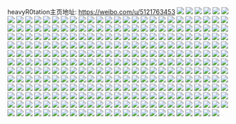 heavyR0tation主页地址: https://weibo.com/u/5121763453 
![](https://wx4.sinaimg.cn/mw2000/005ACoDXly1h92k8d8dp1j30nn13un6n.jpg) 
![](https://wx4.sinaimg.cn/mw2000/005ACoDXly1h92k8blkf8j30wi1ycap7.jpg) 
![](https://wx4.sinaimg.cn/mw2000/005ACoDXly1h92k5lteszj32c0340e84.jpg) 
![](https://wx4.sinaimg.cn/mw2000/005ACoDXly1h92k5vate3j32802yonpe.jpg) 
![](https://wx4.sinaimg.cn/mw2000/005ACoDXly1h92k6549dqj32802yoqv6.jpg) 
![](https://wx4.sinaimg.cn/mw2000/005ACoDXly1h92k6eip8xj32802yonpe.jpg) 
![](https://wx4.sinaimg.cn/mw2000/005ACoDXly1h8mwuguxduj30u01sy0xl.jpg) 
![](https://wx4.sinaimg.cn/mw2000/005ACoDXly1h7152thi8ij30u0140q69.jpg) 
![](https://wx4.sinaimg.cn/mw2000/005ACoDXly1h71529ft4lj31o0280b29.jpg) 
![](https://wx4.sinaimg.cn/mw2000/005ACoDXly1h6apqckubmj30wi1ycas9.jpg) 
![](https://wx4.sinaimg.cn/mw2000/005ACoDXly1h3a9fvnv3fj31400u0178.jpg) 
![](https://wx4.sinaimg.cn/mw2000/005ACoDXly1h3a9g1icvaj30mi0u0k1p.jpg) 
![](https://wx4.sinaimg.cn/mw2000/005ACoDXly1h3a9fu6pp4j30u01407i9.jpg) 
![](https://wx4.sinaimg.cn/mw2000/005ACoDXly1h3a9g2urp5j30u0140qes.jpg) 
![](https://wx4.sinaimg.cn/mw2000/005ACoDXly1h3287dqa0qj30mi0u0wki.jpg) 
![](https://wx4.sinaimg.cn/mw2000/005ACoDXly1h3287k139nj30u01hck2e.jpg) 
![](https://wx4.sinaimg.cn/mw2000/005ACoDXly1h3287pmkz1j31400u018f.jpg) 
![](https://wx4.sinaimg.cn/mw2000/005ACoDXly1h2v2s0mpmpj30mi0u0dpi.jpg) 
![](https://wx4.sinaimg.cn/mw2000/005ACoDXly1h2v2s1pqyqj30mi0u0453.jpg) 
![](https://wx4.sinaimg.cn/mw2000/005ACoDXly1h2v2rz0zrrj30ty1304fd.jpg) 
![](https://wx4.sinaimg.cn/mw2000/005ACoDXly1h2v2s31beoj30mi0u0tl6.jpg) 
![](https://wx4.sinaimg.cn/mw2000/005ACoDXly1h2v2s4owuqj31400u0ne8.jpg) 
![](https://wx4.sinaimg.cn/mw2000/005ACoDXly1h2v2s5lp48j30mi0u0n7m.jpg) 
![](https://wx4.sinaimg.cn/mw2000/005ACoDXly1h2m5d2dv1dj30wi1yc4kn.jpg) 
![](https://wx4.sinaimg.cn/mw2000/005ACoDXly1h2m5d4azi7j30wi1ycx0z.jpg) 
![](https://wx4.sinaimg.cn/mw2000/005ACoDXly1h2m5czkoo9j30wi1ycnep.jpg) 
![](https://wx4.sinaimg.cn/mw2000/005ACoDXly1h24pdif6m9j30mi0u0k0v.jpg) 
![](https://wx4.sinaimg.cn/mw2000/005ACoDXly1h24pe6qtblj31400u01c5.jpg) 
![](https://wx4.sinaimg.cn/mw2000/005ACoDXly1h24pgiq3frj30u01hcdu6.jpg) 
![](https://wx4.sinaimg.cn/mw2000/005ACoDXly1h24pggb8ysj30tz0mi485.jpg) 
![](https://wx4.sinaimg.cn/mw2000/005ACoDXly1h24pgnwszyj31400u0gzq.jpg) 
![](https://wx4.sinaimg.cn/mw2000/005ACoDXly1h24pgruhv1j33402c07wj.jpg) 
![](https://wx4.sinaimg.cn/mw2000/005ACoDXly1h20z148mclj31hc0u0nbj.jpg) 
![](https://wx4.sinaimg.cn/mw2000/005ACoDXly1h20z1nnhpej31400u07kw.jpg) 
![](https://wx4.sinaimg.cn/mw2000/005ACoDXly1h20z25ejfxj31400u07kd.jpg) 
![](https://wx4.sinaimg.cn/mw2000/005ACoDXly1h20yz9gezuj32c0340u0x.jpg) 
![](https://wx4.sinaimg.cn/mw2000/005ACoDXly1h20z2p0kamj30s51e0ka1.jpg) 
![](https://wx4.sinaimg.cn/mw2000/005ACoDXly1h20z3d9s9zj31400u01cb.jpg) 
![](https://wx4.sinaimg.cn/mw2000/005ACoDXly1h1nang75urj30r50iydre.jpg) 
![](https://wx4.sinaimg.cn/mw2000/005ACoDXly1h1kvesjrzbj30u01sxti3.jpg) 
![](https://wx4.sinaimg.cn/mw2000/005ACoDXly1h1ih5tf1ijj30wi1yc4cd.jpg) 
![](https://wx4.sinaimg.cn/mw2000/005ACoDXly1h0r1o89uh9j32202qohdu.jpg) 
![](https://wx4.sinaimg.cn/mw2000/005ACoDXly1h0r1o58f0tj32202qo4qr.jpg) 
![](https://wx4.sinaimg.cn/mw2000/005ACoDXly1h0r1od0tluj32202qoqv7.jpg) 
![](https://wx4.sinaimg.cn/mw2000/005ACoDXly1h0r1ohdpmcj31w02iob2a.jpg) 
![](https://wx4.sinaimg.cn/mw2000/005ACoDXly1h0r1oks5taj32202qonpe.jpg) 
![](https://wx4.sinaimg.cn/mw2000/005ACoDXly1gzwi95jkd3j30wi1ycaku.jpg) 
![](https://wx4.sinaimg.cn/mw2000/005ACoDXly1gzhy9lyzurj30u0140tdl.jpg) 
![](https://wx4.sinaimg.cn/mw2000/005ACoDXly1gzhy9ld17yj30u01400yv.jpg) 
![](https://wx4.sinaimg.cn/mw2000/005ACoDXly1gzdhxmcrjxj32c03404qq.jpg) 
![](https://wx4.sinaimg.cn/mw2000/005ACoDXly1gzdhxl8frzj32c0340qv5.jpg) 
![](https://wx4.sinaimg.cn/mw2000/005ACoDXly1gzdhxpbkaoj31w02iou0y.jpg) 
![](https://wx4.sinaimg.cn/mw2000/005ACoDXly1gzdhxtjpmuj32c0340x6q.jpg) 
![](https://wx4.sinaimg.cn/mw2000/005ACoDXgy1gyx9pznniaj30u0140n63.jpg) 
![](https://wx4.sinaimg.cn/mw2000/005ACoDXgy1gyx9qd9mnij30u01hcahk.jpg) 
![](https://wx4.sinaimg.cn/mw2000/005ACoDXgy1gyx9pyxyofj31nj0u017m.jpg) 
![](https://wx4.sinaimg.cn/mw2000/005ACoDXgy1gyx9q1z2cvj30u01sywik.jpg) 
![](https://wx4.sinaimg.cn/mw2000/005ACoDXgy1gx8igkt9wmj30u0140tfr.jpg) 
![](https://wx4.sinaimg.cn/mw2000/005ACoDXgy1gx8igkdgipj30mi0u042c.jpg) 
![](https://wx4.sinaimg.cn/mw2000/005ACoDXgy1gvv533hpnjj31o0280b2a.jpg) 
![](https://wx4.sinaimg.cn/mw2000/005ACoDXgy1gvv5325f15j31o02804qq.jpg) 
![](https://wx4.sinaimg.cn/mw2000/005ACoDXgy1gvv534p3ovj31o0280b2a.jpg) 
![](https://wx4.sinaimg.cn/mw2000/005ACoDXgy1gvago7wahpj60u0140tft02.jpg) 
![](https://wx4.sinaimg.cn/mw2000/005ACoDXgy1gvago8iraxj60u0140wk702.jpg) 
![](https://wx4.sinaimg.cn/mw2000/005ACoDXgy1gvago7a6jjj61400u0agf02.jpg) 
![](https://wx4.sinaimg.cn/mw2000/005ACoDXgy1guput7x95fj60u013yn4e02.jpg) 
![](https://wx4.sinaimg.cn/mw2000/005ACoDXgy1guput90dt0j60u013yaht02.jpg) 
![](https://wx4.sinaimg.cn/mw2000/005ACoDXgy1guputa3ensj60u013y46o02.jpg) 
![](https://wx4.sinaimg.cn/mw2000/005ACoDXgy1guiur7w8nmj60u01hcafr02.jpg) 
![](https://wx4.sinaimg.cn/mw2000/005ACoDXgy1guiur39dmjj60u01hcgre02.jpg) 
![](https://wx4.sinaimg.cn/mw2000/005ACoDXgy1guiur91l0wj60u01hctas02.jpg) 
![](https://wx4.sinaimg.cn/mw2000/005ACoDXgy1gu7dnrm2ptj31400u0dps.jpg) 
![](https://wx4.sinaimg.cn/mw2000/005ACoDXgy1gu7dnqmakyj30u0140q9a.jpg) 
![](https://wx4.sinaimg.cn/mw2000/005ACoDXgy1gu6wvcvoqpj31sg2ds7wi.jpg) 
![](https://wx4.sinaimg.cn/mw2000/005ACoDXgy1gu6wvdv3zoj31sg2dsnpd.jpg) 
![](https://wx4.sinaimg.cn/mw2000/005ACoDXgy1gu6wvf2j0fj32c0340u0x.jpg) 
![](https://wx4.sinaimg.cn/mw2000/005ACoDXgy1gu6wvbkxnaj32c03407wi.jpg) 
![](https://wx4.sinaimg.cn/mw2000/005ACoDXgy1gtz7ghgd03j30u013y0yx.jpg) 
![](https://wx4.sinaimg.cn/mw2000/005ACoDXgy1gtqruy4qy1j30yi1pcdvu.jpg) 
![](https://wx4.sinaimg.cn/mw2000/005ACoDXgy1gtqruxnshqj30yi1pc4f6.jpg) 
![](https://wx4.sinaimg.cn/mw2000/005ACoDXgy1gtnplpwql8j30u013yn4p.jpg) 
![](https://wx4.sinaimg.cn/mw2000/005ACoDXgy1gtnplya8d4j30u013yais.jpg) 
![](https://wx4.sinaimg.cn/mw2000/005ACoDXgy1gtnpltskybj30u0140n4o.jpg) 
![](https://wx4.sinaimg.cn/mw2000/005ACoDXgy1gtnplmx917j30u0140n15.jpg) 
![](https://wx4.sinaimg.cn/mw2000/005ACoDXgy1gtcuhjpn6vj31o0280qv5.jpg) 
![](https://wx4.sinaimg.cn/mw2000/005ACoDXgy1gtcuhfesh7j31902807wi.jpg) 
![](https://wx4.sinaimg.cn/mw2000/005ACoDXgy1gt26jzpjyyj30q00yoq8b.jpg) 
![](https://wx4.sinaimg.cn/mw2000/005ACoDXgy1gt26k0ypuej31400u0gy5.jpg) 
![](https://wx4.sinaimg.cn/mw2000/005ACoDXgy1gt26k29cx7j30u01407f5.jpg) 
![](https://wx4.sinaimg.cn/mw2000/005ACoDXgy1gt26k3g4w0j30u0140aj0.jpg) 
![](https://wx4.sinaimg.cn/mw2000/005ACoDXgy1gt26k4eiabj312f0lmafy.jpg) 
![](https://wx4.sinaimg.cn/mw2000/005ACoDXgy1gt26jyar2hj31400u0qdq.jpg) 
![](https://wx4.sinaimg.cn/mw2000/005ACoDXgy1gsuoq6awqlj30u01hcjtt.jpg) 
![](https://wx4.sinaimg.cn/mw2000/005ACoDXgy1gsuoq87on3j30mi0u0dix.jpg) 
![](https://wx4.sinaimg.cn/mw2000/005ACoDXgy1gsuoq3o1czj30u0140112.jpg) 
![](https://wx4.sinaimg.cn/mw2000/005ACoDXgy1gsuoq7iiyfj30pd193tfy.jpg) 
![](https://wx4.sinaimg.cn/mw2000/005ACoDXgy1gsrz88kqzpj30u013ygs7.jpg) 
![](https://wx4.sinaimg.cn/mw2000/005ACoDXgy1gsrz87vot3j30u013y0zn.jpg) 
![](https://wx4.sinaimg.cn/mw2000/005ACoDXgy1gsehe9oto6j30u014045y.jpg) 
![](https://wx4.sinaimg.cn/mw2000/005ACoDXgy1gsehe7oj5tj31400u010m.jpg) 
![](https://wx4.sinaimg.cn/mw2000/005ACoDXgy1gs74deivlej30n01dsnfe.jpg) 
![](https://wx4.sinaimg.cn/mw2000/005ACoDXgy1grr64slg26j30u01hc46v.jpg) 
![](https://wx4.sinaimg.cn/mw2000/005ACoDXgy1grh2uk5945j31sc2ds7wo.jpg) 
![](https://wx4.sinaimg.cn/mw2000/005ACoDXgy1grh2uhvigxj31sc2dsb2a.jpg) 
![](https://wx4.sinaimg.cn/mw2000/005ACoDXgy1grh2uof73ij62j91zgkjl02.jpg) 
![](https://wx4.sinaimg.cn/mw2000/005ACoDXgy1grdagvsoolj30u014015x.jpg) 
![](https://wx4.sinaimg.cn/mw2000/005ACoDXgy1grdagy5ezaj30u0140gwz.jpg) 
![](https://wx4.sinaimg.cn/mw2000/005ACoDXgy1grdagz7h5bj30ki11277e.jpg) 
![](https://wx4.sinaimg.cn/mw2000/005ACoDXgy1grccn6gg9aj30u0140k1j.jpg) 
![](https://wx4.sinaimg.cn/mw2000/005ACoDXgy1grccn7kistj30u01400zv.jpg) 
![](https://wx4.sinaimg.cn/mw2000/005ACoDXgy1gqpxlgqnlrj31ds0n0wgr.jpg) 
![](https://wx4.sinaimg.cn/mw2000/005ACoDXgy1gqpxlifsohj30n01dsae4.jpg) 
![](https://wx4.sinaimg.cn/mw2000/005ACoDXgy1gowboj9c3bj30jf0twax5.jpg) 
![](https://wx4.sinaimg.cn/mw2000/005ACoDXgy1gowboh29fuj33402c0npd.jpg) 
![](https://wx4.sinaimg.cn/mw2000/005ACoDXgy1g3z8ktnno2j32yo1o04qq.jpg) 
![](https://wx4.sinaimg.cn/mw2000/005ACoDXgy1g3xokyw94kj31o02yoqv5.jpg) 
![](https://wx4.sinaimg.cn/mw2000/005ACoDXgy1g3xol11a11j31o02yo1l1.jpg) 
![](https://wx4.sinaimg.cn/mw2000/005ACoDXgy1g3xol43szgj31o02yob2f.jpg) 
![](https://wx4.sinaimg.cn/mw2000/005ACoDXgy1g3qmn4glotj30u01hcapv.jpg) 
![](https://wx4.sinaimg.cn/mw2000/005ACoDXgy1g3qmnf53o4j31400u0k0i.jpg) 
![](https://wx4.sinaimg.cn/mw2000/005ACoDXly1g3gr53od6lj30u01hck2l.jpg) 
![](https://wx4.sinaimg.cn/mw2000/005ACoDXly1g3gr52uhoej31hc0u0ao4.jpg) 
![](https://wx4.sinaimg.cn/mw2000/005ACoDXgy1g1coe8ijhaj33402c0kjm.jpg) 
![](https://wx4.sinaimg.cn/mw2000/005ACoDXgy1g1coeacy9xj32c0340npe.jpg) 
![](https://wx4.sinaimg.cn/mw2000/005ACoDXly1g17wn6fsblj31400u0k30.jpg) 
![](https://wx4.sinaimg.cn/mw2000/005ACoDXly1g17wn9g1mfj30u01407o6.jpg) 
![](https://wx4.sinaimg.cn/mw2000/005ACoDXly1g178x7s3adj31400u0ajl.jpg) 
![](https://wx4.sinaimg.cn/mw2000/005ACoDXly1g178xa15cwj30u01hc7l8.jpg) 
![](https://wx4.sinaimg.cn/mw2000/005ACoDXly1g14ypcdxgmj30u01hctir.jpg) 
![](https://wx4.sinaimg.cn/mw2000/005ACoDXly1g14r9vegvzj30u0140doe.jpg) 
![](https://wx4.sinaimg.cn/mw2000/005ACoDXgy1fxjj7h54kmj31sg2dshda.jpg) 
![](https://wx4.sinaimg.cn/mw2000/005ACoDXgy1fxjj7j2dqdj31sg2dsqv8.jpg) 
![](https://wx4.sinaimg.cn/mw2000/005ACoDXgy1fxjj7fyxz7j31sg2dsu11.jpg) 
![](https://wx4.sinaimg.cn/mw2000/005ACoDXgy1fx9xd30aqkj31sg2ds1l2.jpg) 
![](https://wx4.sinaimg.cn/mw2000/005ACoDXgy1fx0z0hsi1dj30qo0zkjwv.jpg) 
![](https://wx4.sinaimg.cn/mw2000/005ACoDXgy1fx0z0gqg59j30qo1bf180.jpg) 
![](https://wx4.sinaimg.cn/mw2000/005ACoDXgy1fwlnxi4sgtj30qo0zk7a7.jpg) 
![](https://wx4.sinaimg.cn/mw2000/005ACoDXgy1fwi4mvtc1bj30ku0rs78d.jpg) 
![](https://wx4.sinaimg.cn/mw2000/005ACoDXgy1fw723cqiwfj30zk0qo43n.jpg) 
![](https://wx4.sinaimg.cn/mw2000/005ACoDXgy1fw3ef84i6mj33402c01ky.jpg) 
![](https://wx4.sinaimg.cn/mw2000/005ACoDXgy1fvwc9vyy5mj33402c0u0x.jpg) 
![](https://wx4.sinaimg.cn/mw2000/005ACoDXgy1fvwca213mmj31sg2dsnph.jpg) 
![](https://wx4.sinaimg.cn/mw2000/005ACoDXgy1fvpn3nj4afj30qo0zktg6.jpg) 
![](https://wx4.sinaimg.cn/mw2000/005ACoDXgy1fvoyrbm8sqj30zk0qok19.jpg) 
![](https://wx4.sinaimg.cn/mw2000/005ACoDXgy1fvoyrcd6fzj30zk0qodow.jpg) 
![](https://wx4.sinaimg.cn/mw2000/005ACoDXgy1fvoyrd8fw8j30qo0zkqa5.jpg) 
![](https://wx4.sinaimg.cn/mw2000/005ACoDXgy1fvoyraxwnkj30qo0zkn51.jpg) 
![](https://wx4.sinaimg.cn/mw2000/005ACoDXgy1fvoyref8ixj30qo0zkq9p.jpg) 
![](https://wx4.sinaimg.cn/mw2000/005ACoDXgy1fvoyrfi04gj30zk0qo12f.jpg) 
![](https://wx4.sinaimg.cn/mw2000/005ACoDXgy1fvmyqbnibzj32c0340npd.jpg) 
![](https://wx4.sinaimg.cn/mw2000/005ACoDXgy1fvmyqdp1zij32c03401ky.jpg) 
![](https://wx4.sinaimg.cn/mw2000/005ACoDXgy1fvmyqa1kkaj31sg2ds1l1.jpg) 
![](https://wx4.sinaimg.cn/mw2000/005ACoDXgy1fvlqy8wybnj30ku0rstbk.jpg) 
![](https://wx4.sinaimg.cn/mw2000/005ACoDXgy1fvkou2djomj30qo1bfaly.jpg) 
![](https://wx4.sinaimg.cn/mw2000/005ACoDXgy1fvkou3uavlj31bf0qowrf.jpg) 
![](https://wx4.sinaimg.cn/mw2000/005ACoDXgy1fvkou4qzl7j30zk0qo11q.jpg) 
![](https://wx4.sinaimg.cn/mw2000/005ACoDXgy1fvjnyx8f2fj30zk0qo7ba.jpg) 
![](https://wx4.sinaimg.cn/mw2000/005ACoDXgy1fvjnyyay9gj30zk0qoqcf.jpg) 
![](https://wx4.sinaimg.cn/mw2000/005ACoDXgy1fvjnzae533j30qo0ziwm9.jpg) 
![](https://wx4.sinaimg.cn/mw2000/005ACoDXgy1fvh37czl1rj30qo0ziqaq.jpg) 
![](https://wx4.sinaimg.cn/mw2000/005ACoDXgy1fvh37du17aj30qo0ziwnk.jpg) 
![](https://wx4.sinaimg.cn/mw2000/005ACoDXgy1fvh37encupj30zi0qownc.jpg) 
![](https://wx4.sinaimg.cn/mw2000/005ACoDXgy1fvh37fhcmxj30qo0zi47a.jpg) 
![](https://wx4.sinaimg.cn/mw2000/005ACoDXgy1fvh37gavpkj30qo0ziaih.jpg) 
![](https://wx4.sinaimg.cn/mw2000/005ACoDXgy1fvh37c4qf9j30qo0ziaii.jpg) 
![](https://wx4.sinaimg.cn/mw2000/005ACoDXgy1fvh37h2xqgj30zk0qoahh.jpg) 
![](https://wx4.sinaimg.cn/mw2000/005ACoDXgy1fvh38e90g3j30qo0zkjyw.jpg) 
![](https://wx4.sinaimg.cn/mw2000/005ACoDXgy1fvh38f3oaoj30qo0zk10k.jpg) 
![](https://wx4.sinaimg.cn/mw2000/005ACoDXgy1fvdjbm3x9wj33402c0x6p.jpg) 
![](https://wx4.sinaimg.cn/mw2000/005ACoDXgy1fvcc3z3umpj30qo0zkgsf.jpg) 
![](https://wx4.sinaimg.cn/mw2000/005ACoDXgy1fvcc40r81lj30qo0zktgp.jpg) 
![](https://wx4.sinaimg.cn/mw2000/005ACoDXgy1fvcc429169j30zk0qogta.jpg) 
![](https://wx4.sinaimg.cn/mw2000/005ACoDXgy1fvcc43us4aj30qo0zkdpv.jpg) 
![](https://wx4.sinaimg.cn/mw2000/005ACoDXgy1fv9z8jgjd1j30ku0pladw.jpg) 
![](https://wx4.sinaimg.cn/mw2000/005ACoDXgy1fv9z8kqupvj30ku0rr7a0.jpg) 
![](https://wx4.sinaimg.cn/mw2000/005ACoDXgy1fv9z8lcdxbj30ku0rrq6y.jpg) 
![](https://wx4.sinaimg.cn/mw2000/005ACoDXgy1fv9z8lx6v3j30ku0rr0vi.jpg) 
![](https://wx4.sinaimg.cn/mw2000/005ACoDXgy1fv7w2t04myj30zk0qogs9.jpg) 
![](https://wx4.sinaimg.cn/mw2000/005ACoDXgy1fv03jhsbe3j30yt0qogtg.jpg) 
![](https://wx4.sinaimg.cn/mw2000/005ACoDXgy1fuwcpm4uirj32c0340e81.jpg) 
![](https://wx4.sinaimg.cn/mw2000/005ACoDXgy1fuvjriym1zj30ku0qljvj.jpg) 
![](https://wx4.sinaimg.cn/mw2000/005ACoDXgy1fuvjt4ylsnj30ku0rrwiy.jpg) 
![](https://wx4.sinaimg.cn/mw2000/005ACoDXgy1fuspqolixfj31sg27fhdw.jpg) 
![](https://wx4.sinaimg.cn/mw2000/005ACoDXgy1fuspptgsefj31sg2ds4qt.jpg) 
![](https://wx4.sinaimg.cn/mw2000/005ACoDXgy1furxzb2n7dj30rs0ku7a6.jpg) 
![](https://wx4.sinaimg.cn/mw2000/005ACoDXgy1furxza621ej30kv0mr0xs.jpg) 
![](https://wx4.sinaimg.cn/mw2000/005ACoDXgy1fulu96adkdj30qo0zkaje.jpg) 
![](https://wx4.sinaimg.cn/mw2000/005ACoDXgy1fud3e0pl09j30ku0rtdil.jpg) 
![](https://wx4.sinaimg.cn/mw2000/005ACoDXgy1fu6qiuinkhj30qo0zkjyb.jpg) 
![](https://wx4.sinaimg.cn/mw2000/005ACoDXgy1ftu6vtx9f9j30qo0zk47o.jpg) 
![](https://wx4.sinaimg.cn/mw2000/005ACoDXgy1ftu6vzelhej30qo0zj0yo.jpg) 
![](https://wx4.sinaimg.cn/mw2000/005ACoDXgy1fttabictprj30ku112dk4.jpg) 
![](https://wx4.sinaimg.cn/mw2000/005ACoDXgy1fttabh9d89j30qo0zk7b6.jpg) 
![](https://wx4.sinaimg.cn/mw2000/005ACoDXgy1fttabjgzh6j30qo0zkjxh.jpg) 
![](https://wx4.sinaimg.cn/mw2000/005ACoDXgy1fttabxt43vj30ku112jtu.jpg) 
![](https://wx4.sinaimg.cn/mw2000/005ACoDXgy1ftjkm9ulvaj32c0340x6p.jpg) 
![](https://wx4.sinaimg.cn/mw2000/005ACoDXgy1ftjkmb5m3uj32c0340x6p.jpg) 
![](https://wx4.sinaimg.cn/mw2000/005ACoDXgy1ftiu58827uj30qn104tej.jpg) 
![](https://wx4.sinaimg.cn/mw2000/005ACoDXgy1ftiu593bqcj30qo0zkqc5.jpg) 
![](https://wx4.sinaimg.cn/mw2000/005ACoDXgy1ftiu57891vj30qo0zi458.jpg) 
![](https://wx4.sinaimg.cn/mw2000/005ACoDXgy1ftgq4b6jtxj30qo0zkk33.jpg) 
![](https://wx4.sinaimg.cn/mw2000/005ACoDXgy1ftgq4a6xxsj30qo0zkaly.jpg) 
![](https://wx4.sinaimg.cn/mw2000/005ACoDXgy1ftgq4bsuesj30qo0zi7cd.jpg) 
![](https://wx4.sinaimg.cn/mw2000/005ACoDXgy1ft9kwkfe2fj30zk0qo7bb.jpg) 
![](https://wx4.sinaimg.cn/mw2000/005ACoDXgy1ft9kwj89t8j30qo0zkafc.jpg) 
![](https://wx4.sinaimg.cn/mw2000/005ACoDXgy1ft9kwm2ocdj30qo0ziwno.jpg) 
![](https://wx4.sinaimg.cn/mw2000/005ACoDXgy1ft9kwmvzsfj30qo0zi110.jpg) 
![](https://wx4.sinaimg.cn/mw2000/005ACoDXgy1ft9kwnhy2ij30qo0zin2o.jpg) 
![](https://wx4.sinaimg.cn/mw2000/005ACoDXgy1ft0dghvhhoj30qo0zkai4.jpg) 
![](https://wx4.sinaimg.cn/mw2000/005ACoDXgy1ft0dgintlwj30qo0ziwla.jpg) 
![](https://wx4.sinaimg.cn/mw2000/005ACoDXgy1ft0dggqpkhj30qo0zk0xr.jpg) 
![](https://wx4.sinaimg.cn/mw2000/005ACoDXgy1ft0dgk2re0j30qo0zk46t.jpg) 
![](https://wx4.sinaimg.cn/mw2000/005ACoDXgy1ft0dglhzpuj30qo0zkqbm.jpg) 
![](https://wx4.sinaimg.cn/mw2000/005ACoDXgy1ft0dgmccmzj30qo0zitf5.jpg) 
![](https://wx4.sinaimg.cn/mw2000/005ACoDXgy1fsuvpq2lq4j30pz0rvb29.jpg) 
![](https://wx4.sinaimg.cn/mw2000/005ACoDXgy1fstbplqzplj30qo0zkgta.jpg) 
![](https://wx4.sinaimg.cn/mw2000/005ACoDXgy1fstbpo14vsj30qo0zitgz.jpg) 
![](https://wx4.sinaimg.cn/mw2000/005ACoDXgy1fstbpq3h7yj30qo0zin5s.jpg) 
![](https://wx4.sinaimg.cn/mw2000/005ACoDXgy1fstbpk322fj30qo1bfguz.jpg) 
![](https://wx4.sinaimg.cn/mw2000/005ACoDXgy1fspzn7hzcyj30qo0zkqea.jpg) 
![](https://wx4.sinaimg.cn/mw2000/005ACoDXgy1fspzn96jmyj30qo0zkwoh.jpg) 
![](https://wx4.sinaimg.cn/mw2000/005ACoDXgy1fspznaw4p8j30qo0zk7eq.jpg) 
![](https://wx4.sinaimg.cn/mw2000/005ACoDXgy1fs9x3o6sw8j30ku11241x.jpg) 
![](https://wx4.sinaimg.cn/mw2000/005ACoDXgy1fs9x3q56jaj30ku112tev.jpg) 
![](https://wx4.sinaimg.cn/mw2000/005ACoDXgy1fs7hfj8kkkj31bf0qo474.jpg) 
![](https://wx4.sinaimg.cn/mw2000/005ACoDXgy1fs7hfx7h3pj30zk0qo7bh.jpg) 
![](https://wx4.sinaimg.cn/mw2000/005ACoDXgy1fs7h6r5bt8j30qo0zigtn.jpg) 
![](https://wx4.sinaimg.cn/mw2000/005ACoDXgy1fs7hg5xcwsj30rs0kun1a.jpg) 
![](https://wx4.sinaimg.cn/mw2000/005ACoDXgy1fs7hgijq01j30ku0rrjxj.jpg) 
![](https://wx4.sinaimg.cn/mw2000/005ACoDXgy1fs7hgwokdij30ku0rrtf8.jpg) 
![](https://wx4.sinaimg.cn/mw2000/005ACoDXgy1fry0d3k7bzj32kx1xp4qt.jpg) 
![](https://wx4.sinaimg.cn/mw2000/005ACoDXgy1fry0d20b7vj33402c0hdt.jpg) 
![](https://wx4.sinaimg.cn/mw2000/005ACoDXgy1frw6gp5pi8j30zn0qo148.jpg) 
![](https://wx4.sinaimg.cn/mw2000/005ACoDXgy1frw6ggaixhj30qo0qoae3.jpg) 
![](https://wx4.sinaimg.cn/mw2000/005ACoDXgy1frs37hiu6pj32c0340u0x.jpg) 
![](https://wx4.sinaimg.cn/mw2000/005ACoDXgy1frr63ab6lqj30qo0zk7aw.jpg) 
![](https://wx4.sinaimg.cn/mw2000/005ACoDXgy1frr65makf3j30qo0zkk21.jpg) 
![](https://wx4.sinaimg.cn/mw2000/005ACoDXgy1frl93kgd1nj32c0340npe.jpg) 
![](https://wx4.sinaimg.cn/mw2000/005ACoDXgy1fr8z8blax3j31ew1zkx6r.jpg) 
![](https://wx4.sinaimg.cn/mw2000/005ACoDXgy1fr8z88nwy3j31hr1zktuu.jpg) 
![](https://wx4.sinaimg.cn/mw2000/005ACoDXgy1fr8z87johqj32c0340hdt.jpg) 
![](https://wx4.sinaimg.cn/mw2000/005ACoDXgy1fr8z8d3sbgj33402c0npd.jpg) 
![](https://wx4.sinaimg.cn/mw2000/005ACoDXgy1fr7o96bpvdj30qo0zktfi.jpg) 
![](https://wx4.sinaimg.cn/mw2000/005ACoDXgy1fr7o97zwppj30zk0qo47v.jpg) 
![](https://wx4.sinaimg.cn/mw2000/005ACoDXgy1fr6kcb8j2pj30ku112dps.jpg) 
![](https://wx4.sinaimg.cn/mw2000/005ACoDXgy1fr2vtt3uqaj31zk1hob2d.jpg) 
![](https://wx4.sinaimg.cn/mw2000/005ACoDXgy1fr21qdvslmj30qq0zktqe.jpg) 
![](https://wx4.sinaimg.cn/mw2000/005ACoDXgy1fr21qd5gcgj31hc0u01kx.jpg) 
![](https://wx4.sinaimg.cn/mw2000/005ACoDXgy1fr1k2p754uj30rr0kudjm.jpg) 
![](https://wx4.sinaimg.cn/mw2000/005ACoDXgy1fr1k2pufegj30rr0kujv5.jpg) 
![](https://wx4.sinaimg.cn/mw2000/005ACoDXgy1fr1k2qi33gj30ku112tch.jpg) 
![](https://wx4.sinaimg.cn/mw2000/005ACoDXgy1fr1k2vgajbj31120ku457.jpg) 
![](https://wx4.sinaimg.cn/mw2000/005ACoDXgy1fr1k2w9q9oj30ku0rsn29.jpg) 
![](https://wx4.sinaimg.cn/mw2000/005ACoDXgy1fr1k2udx1rj30ku0rs79q.jpg) 
![](https://wx4.sinaimg.cn/mw2000/005ACoDXgy1fr1k2x38foj30ku0rsgqr.jpg) 
![](https://wx4.sinaimg.cn/mw2000/005ACoDXgy1fr0dh1ud4oj30ku112gr6.jpg) 
![](https://wx4.sinaimg.cn/mw2000/005ACoDXgy1fr0dgz1i2mj30ku0rs7aa.jpg) 
![](https://wx4.sinaimg.cn/mw2000/005ACoDXgy1fr0dh3mlekj30ku1120xy.jpg) 
![](https://wx4.sinaimg.cn/mw2000/005ACoDXgy1fr0dh4g3qmj30ku0rqtbx.jpg) 
![](https://wx4.sinaimg.cn/mw2000/005ACoDXgy1fqlre3wpu8j33402c0hdu.jpg) 
![](https://wx4.sinaimg.cn/mw2000/005ACoDXgy1fqlcszp0iij31400u0n0b.jpg) 
![](https://wx4.sinaimg.cn/mw2000/005ACoDXgy1fqlct0vj5oj32c0340u0x.jpg) 
![](https://wx4.sinaimg.cn/mw2000/005ACoDXgy1fqlct27d9ij32c0340e82.jpg) 
![](https://wx4.sinaimg.cn/mw2000/005ACoDXgy1fqlcsz0uv6j33402c0e82.jpg) 
![](https://wx4.sinaimg.cn/mw2000/005ACoDXgy1fqlct3ji9lj33402c0b2a.jpg) 
![](https://wx4.sinaimg.cn/mw2000/005ACoDXgy1fqlct47v78j31400u0q7l.jpg) 
![](https://wx4.sinaimg.cn/mw2000/005ACoDXgy1fqknd5n0a2j30qo0zkait.jpg) 
![](https://wx4.sinaimg.cn/mw2000/005ACoDXgy1fqdrgcfy42j30qo0qo43t.jpg) 
![](https://wx4.sinaimg.cn/mw2000/005ACoDXgy1fqd4qqqpn1j30ty0ugjvs.jpg) 
![](https://wx4.sinaimg.cn/mw2000/005ACoDXgy1fqd4qshyjoj33402c0x6p.jpg) 
![](https://wx4.sinaimg.cn/mw2000/005ACoDXgy1fqc42haje7j31bf0qoh9g.jpg) 
![](https://wx4.sinaimg.cn/mw2000/005ACoDXgy1fqc42jw0qaj30zk0qotos.jpg) 
![](https://wx4.sinaimg.cn/mw2000/005ACoDXgy1fqc42e5ey6j30qo0zk4c6.jpg) 
![](https://wx4.sinaimg.cn/mw2000/005ACoDXgy1fqc42b8kkkj30qo0zknci.jpg) 
![](https://wx4.sinaimg.cn/mw2000/005ACoDXgy1fqbf9a5yppj30zk0qo143.jpg) 
![](https://wx4.sinaimg.cn/mw2000/005ACoDXgy1fqbf9c5xkdj30zk0qogzi.jpg) 
![](https://wx4.sinaimg.cn/mw2000/005ACoDXgy1fqbf9e0t6qj30zk0qotjm.jpg) 
![](https://wx4.sinaimg.cn/mw2000/005ACoDXgy1fqbf986ewvj30zk0qo17r.jpg) 
![](https://wx4.sinaimg.cn/mw2000/005ACoDXgy1fqbf9fthzaj30qo0zkdps.jpg) 
![](https://wx4.sinaimg.cn/mw2000/005ACoDXgy1fqbf9hu7yxj30qo0zk7fc.jpg) 
![](https://wx4.sinaimg.cn/mw2000/005ACoDXgy1fqbf9k8b94j30zk0qoqc3.jpg) 
![](https://wx4.sinaimg.cn/mw2000/005ACoDXgy1fqaxsd6d5pj30zj0qo11m.jpg) 
![](https://wx4.sinaimg.cn/mw2000/005ACoDXgy1fqaxsfi5gej30zk0qotk4.jpg) 
![](https://wx4.sinaimg.cn/mw2000/005ACoDXgy1fq927xvngtj313y0u0jw1.jpg) 
![](https://wx4.sinaimg.cn/mw2000/005ACoDXgy1fq927gm7w5j33402c0hdt.jpg) 
![](https://wx4.sinaimg.cn/mw2000/005ACoDXgy1fq927oujkij32io1f0x6u.jpg) 
![](https://wx4.sinaimg.cn/mw2000/005ACoDXgy1fq927q7wksj31bf0qoguv.jpg) 
![](https://wx4.sinaimg.cn/mw2000/005ACoDXgy1fq927rbkuzj31au1qegxx.jpg) 
![](https://wx4.sinaimg.cn/mw2000/005ACoDXgy1fq927wo0crj31sg2ds1l3.jpg) 
![](https://wx4.sinaimg.cn/mw2000/005ACoDXgy1fq927e0n3bj33402c0npe.jpg) 
![](https://wx4.sinaimg.cn/mw2000/005ACoDXgy1fq927yvs5uj313y0u0td3.jpg) 
![](https://wx4.sinaimg.cn/mw2000/005ACoDXgy1fq9284k55cj32ds1sge87.jpg) 
![](https://wx4.sinaimg.cn/mw2000/005ACoDXgy1fq8gr5up7xj30qo0ziq9m.jpg) 
![](https://wx4.sinaimg.cn/mw2000/005ACoDXgy1fq8gr47d5yj30zk0qo79s.jpg) 
![](https://wx4.sinaimg.cn/mw2000/005ACoDXgy1fq7bbjlnmnj30zk0qo46v.jpg) 
![](https://wx4.sinaimg.cn/mw2000/005ACoDXgy1fq7bbl8ckjj30qo0qowk9.jpg) 
![](https://wx4.sinaimg.cn/mw2000/005ACoDXgy1fq7bbrxbbcj31600qoaog.jpg) 
![](https://wx4.sinaimg.cn/mw2000/005ACoDXgy1fq7bbv7vw5j31bf0qoqj6.jpg) 
![](https://wx4.sinaimg.cn/mw2000/005ACoDXgy1fq7bbx5xasj30zk0qon5w.jpg) 
![](https://wx4.sinaimg.cn/mw2000/005ACoDXgy1fq7bboeux0j30qo0wdds4.jpg) 
![](https://wx4.sinaimg.cn/mw2000/005ACoDXgy1fq6a8i7jh3j30qo0zi7df.jpg) 
![](https://wx4.sinaimg.cn/mw2000/005ACoDXgy1fptkztq1wlj31hr1zk7wl.jpg) 
![](https://wx4.sinaimg.cn/mw2000/005ACoDXgy1fpmwjirtecj30ku112tau.jpg) 
![](https://wx4.sinaimg.cn/mw2000/005ACoDXgy1fpmwjheq95j30ku1120x1.jpg) 
![](https://wx4.sinaimg.cn/mw2000/005ACoDXgy1fpg190csr5j30qo0zjtih.jpg) 
